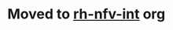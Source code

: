 **Moved to [rh-nfv-int](https://github.com/rh-nfv-int/nfv-example-cnf-deploy) org**
===================================================================================
